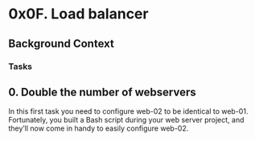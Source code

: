 # 0x0F. Load balancer

## Background Context

### Tasks

## 0. Double the number of webservers 
In this first task you need to configure web-02 to be identical to web-01. Fortunately, you built a Bash script during your web server project, and they’ll now come in handy to easily configure web-02.
